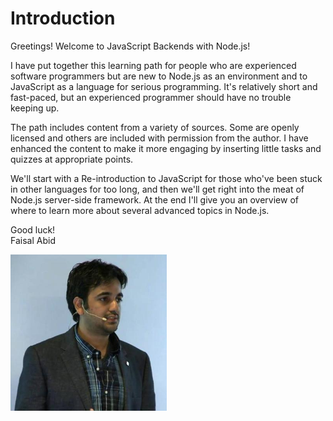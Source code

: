 # Introduction

Greetings!  Welcome to JavaScript Backends with Node.js!

I have put together this learning path for people who are experienced software programmers but are new to Node.js as an environment and to JavaScript as a language for serious programming. It's relatively short and fast-paced, but an experienced programmer should have no trouble keeping up.

The path includes content from a variety of sources. Some are openly licensed and others are included with permission from the author. I have enhanced the content to make it more engaging by inserting little tasks and quizzes at appropriate points.

We'll start with a Re-introduction to JavaScript for those who've been stuck in other languages for too long, and then we'll get right into the meat of Node.js server-side framework. At the end I'll give you an overview of where to learn more about several advanced topics in Node.js.

Good luck!  
Faisal Abid

<img src="https://raw.githubusercontent.com/outlearn-content/node-path/master/assets/faisalabid.jpg" alt="Faisal Abid" style="width:250px;height:250px" align="left">

<br clear="all">
